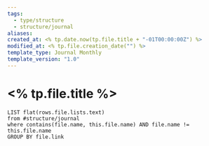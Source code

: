 ```yaml
---
tags:
  - type/structure
  - structure/journal
aliases: 
created_at: <% tp.date.now(tp.file.title + "-01T00:00:00Z") %>
modified_at: <% tp.file.creation_date("") %>
template_type: Journal Monthly
template_version: "1.0"
---
```

# <% tp.file.title %>
```dataview 
LIST flat(rows.file.lists.text)
from #structure/journal
where contains(file.name, this.file.name) AND file.name != this.file.name
GROUP BY file.link
```
